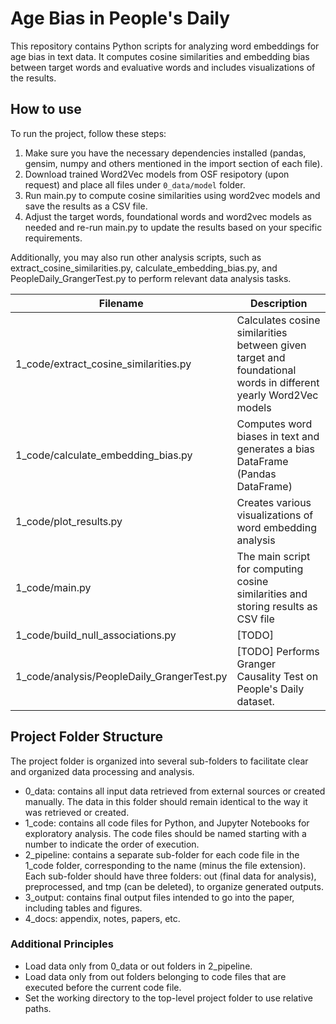 # Age Bias in People's Daily

This repository contains Python scripts for analyzing word embeddings for age bias in text data. It computes cosine similarities and embedding bias between target words and evaluative words and includes visualizations of the results.

## How to use
To run the project, follow these steps:

1. Make sure you have the necessary dependencies installed (pandas, gensim, numpy and others mentioned in the import section of each file).
2. Download trained Word2Vec models from OSF resipotory (upon request) and place all files under `0_data/model` folder.
3. Run main.py to compute cosine similarities using word2vec models and save the results as a CSV file.
4. Adjust the target words, foundational words and word2vec models as needed and re-run main.py to update the results based on your specific requirements.

Additionally, you may also run other analysis scripts, such as extract_cosine_similarities.py, calculate_embedding_bias.py, and PeopleDaily_GrangerTest.py to perform relevant data analysis tasks.

| Filename                                  | Description                                                |
| ----------------------------------------- | ---------------------------------------------------------- |
| 1_code/extract_cosine_similarities.py     | Calculates cosine similarities between given target and foundational words in different yearly Word2Vec models |
| 1_code/calculate_embedding_bias.py        | Computes word biases in text and generates a bias DataFrame (Pandas DataFrame) |
| 1_code/plot_results.py                    | Creates various visualizations of word embedding analysis |
| 1_code/main.py                            | The main script for computing cosine similarities and storing results as CSV file |
| 1_code/build_null_associations.py         | [TODO]|
| 1_code/analysis/PeopleDaily_GrangerTest.py | [TODO] Performs Granger Causality Test on People's Daily dataset. |
## Project Folder Structure
The project folder is organized into several sub-folders to facilitate clear and organized data processing and analysis.

- 0_data: contains all input data retrieved from external sources or created manually. The data in this folder should remain identical to the way it was retrieved or created.
- 1_code: contains all code files for Python, and Jupyter Notebooks for exploratory analysis. The code files should be named starting with a number to indicate the order of execution.
- 2_pipeline: contains a separate sub-folder for each code file in the 1_code folder, corresponding to the name (minus the file extension). Each sub-folder should have three folders: out (final data for analysis), preprocessed, and tmp (can be deleted), to organize generated outputs.
- 3_output: contains final output files intended to go into the paper, including tables and figures.
- 4_docs: appendix, notes, papers, etc.

### Additional Principles
- Load data only from 0_data or out folders in 2_pipeline. 
- Load data only from out folders belonging to code files that are executed before the current code file.
- Set the working directory to the top-level project folder to use relative paths.
